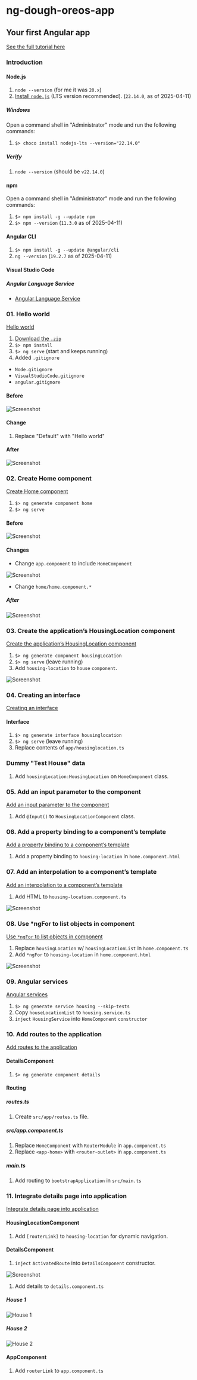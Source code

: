 # ng-dough-oreos-app

## Your first Angular app

[See the full tutorial here](https://angular.dev/tutorials/first-app)

### Introduction

#### Node.js

1. `node --version` (for me it was `20.x`)
1. [Install `node.js`](https://nodejs.org/en/download/) (LTS version recommended). (`22.14.0`, as of 2025-04-11)

##### Windows

Open a command shell in "Administrator" mode and run the following commands:

1. `$> choco install nodejs-lts --version="22.14.0"`

##### Verify

1. `node --version` (should be `v22.14.0`)

#### npm

Open a command shell in "Administrator" mode and run the following commands:

1. `$> npm install -g --update npm`
1. `$> npm --version` (`11.3.0` as of 2025-04-11)

#### Angular CLI

1. `$> npm install -g --update @angular/cli`
1. `ng --version` (`19.2.7` as of 2025-04-11)

#### Visual Studio Code

##### Angular Language Service

- [Angular Language Service](https://marketplace.visualstudio.com/items?itemName=Angular.ng-template)

### 01. Hello world

[Hello world](https://angular.dev/tutorials/first-app/01-hello-world)

1. [Download the `.zip`](https://angular.dev/tutorials/first-app/01-hello-world)
1. `$> npm install`
1. `$> ng serve` (start and keeps running)
1. Added `.gitignore`
  - `Node.gitignore`
  - `VisualStudioCode.gitignore`
  - `angular.gitignore`

#### Before

![Screenshot](./assets/img/first-app/01-hello-world/01.png)

#### Change

1. Replace "Default" with "Hello world"

#### After

![Screenshot](./assets/img/first-app/01-hello-world/02.png)

### 02. Create Home component

[Create Home component](https://angular.dev/tutorials/first-app/02-HomeComponent)

1. `$> ng generate component home`
1. `$> ng serve`

#### Before

![Screenshot](./assets/img/first-app/01-hello-world/02.png)

#### Changes

- Change `app.component` to include `HomeComponent`

![Screenshot](./assets/img/first-app/02-HomeComponent/01.png)

- Change `home/home.component.*`

##### After

![Screenshot](./assets/img/first-app/02-HomeComponent/02.png)

### 03. Create the application’s HousingLocation component

[Create the application’s HousingLocation component](https://angular.dev/tutorials/first-app/03-HousingLocation)

1. `$> ng generate component housingLocation`
1. `$> ng serve` (leave running)
1. Add `housing-location` to `house` `component`.

![Screenshot](./assets/img/first-app/03-HousingLocation/01.png)

### 04. Creating an interface

[Creating an interface](https://angular.dev/tutorials/first-app/04-interfaces)

#### Interface

1. `$> ng generate interface housinglocation`
1. `$> ng serve` (leave running)
1. Replace contents of `app/housinglocation.ts`

### Dummy "Test House" data

1. Add `housingLocation:HousingLocation` on `HomeComponent` class.

### 05. Add an input parameter to the component

[Add an input parameter to the component](https://angular.dev/tutorials/first-app/05-inputs)

1. Add `@Input()` to `HousingLocationComponent` class.

### 06. Add a property binding to a component’s template

[Add a property binding to a component’s template](https://angular.dev/tutorials/first-app/06-property-binding)

1. Add a property binding to `housing-location` in `home.component.html`

### 07. Add an interpolation to a component’s template

[Add an interpolation to a component’s template](https://angular.dev/tutorials/first-app/07-dynamic-template-values)

1. Add HTML to `housing-location.component.ts`

![Screenshot](./assets/img/first-app/07-dynamic-template-values/01.png)

### 08. Use *ngFor to list objects in component

[Use `*ngFor` to list objects in component](https://angular.dev/tutorials/first-app/08-*ngFor)

1. Replace `housingLocation` w/ `housingLocationList` in `home.component.ts`
1. Add `*ngFor` to `housing-location` in `home.component.html`

![Screenshot](./assets/img/first-app/08-ngFor/01.png)

### 09. Angular services

[Angular services](https://angular.dev/tutorials/first-app/09-services)

1. `$> ng generate service housing --skip-tests`
1. Copy `houseLocationList` to `housing.service.ts`
1. `inject` `HousingService` into `HomeComponent` `constructor`

### 10. Add routes to the application

[Add routes to the application](https://angular.dev/tutorials/first-app/10-routing)

#### DetailsComponent

1. `$> ng generate component details`

#### Routing

##### routes.ts

1. Create `src/app/routes.ts` file.

##### src/app.component.ts

1. Replace `HomeComponent` with `RouterModule` in `app.component.ts`
1. Replace `<app-home>` with `<router-outlet>` in `app.component.ts`

##### main.ts

1. Add routing to `bootstrapApplication` in `src/main.ts`

### 11. Integrate details page into application

[Integrate details page into application](https://angular.dev/tutorials/first-app/11-details-page)

#### HousingLocationComponent

1. Add `[routerLink]` to `housing-location` for dynamic navigation.

#### DetailsComponent

1. `inject` `ActivatedRoute` into `DetailsComponent` constructor.

![Screenshot](./assets/img/first-app/11-details-page/01.png)

1. Add details to `details.component.ts`

##### House 1

![House 1](./assets/img/first-app/11-details-page/02_1.png)

##### House 2

![House 2](./assets/img/first-app/11-details-page/02_2.png)

#### AppComponent

1. Add `routerLink` to `app.component.ts`
